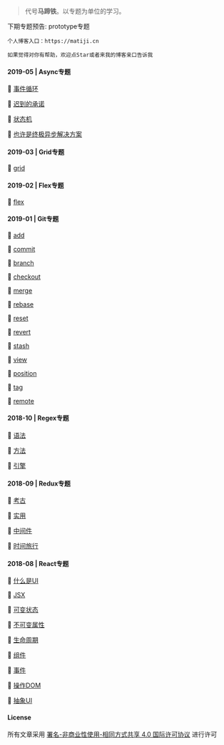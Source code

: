 > 代号**马蹄铁**。以专题为单位的学习。

下期专题预告: prototype专题

```
个人博客入口：https://matiji.cn

如果觉得对你有帮助，欢迎点Star或者来我的博客亲口告诉我
```

#### 2019-05 | Async专题

🍧 [事件循环](https://github.com/veedrin/horseshoe/blob/master/async/事件循环.md)

🍧 [迟到的承诺](https://github.com/veedrin/horseshoe/blob/master/async/迟到的承诺.md)

🍧 [状态机](https://github.com/veedrin/horseshoe/blob/master/async/状态机.md)

🍧 [也许是终极异步解决方案](https://github.com/veedrin/horseshoe/blob/master/async/也许是终极异步解决方案.md)

#### 2019-03 | Grid专题

🍧 [grid](https://github.com/veedrin/horseshoe/blob/master/grid/grid.md)

#### 2019-02 | Flex专题

🍧 [flex](https://github.com/veedrin/horseshoe/blob/master/flex/flex.md)

#### 2019-01 | Git专题

🍧 [add](https://github.com/veedrin/horseshoe/blob/master/git/add.md)

🍧 [commit](https://github.com/veedrin/horseshoe/blob/master/git/commit.md)

🍧 [branch](https://github.com/veedrin/horseshoe/blob/master/git/branch.md)

🍧 [checkout](https://github.com/veedrin/horseshoe/blob/master/git/checkout.md)

🍧 [merge](https://github.com/veedrin/horseshoe/blob/master/git/merge.md)

🍧 [rebase](https://github.com/veedrin/horseshoe/blob/master/git/rebase.md)

🍧 [reset](https://github.com/veedrin/horseshoe/blob/master/git/reset.md)

🍧 [revert](https://github.com/veedrin/horseshoe/blob/master/git/revert.md)

🍧 [stash](https://github.com/veedrin/horseshoe/blob/master/git/stash.md)

🍧 [view](https://github.com/veedrin/horseshoe/blob/master/git/view.md)

🍧 [position](https://github.com/veedrin/horseshoe/blob/master/git/position.md)

🍧 [tag](https://github.com/veedrin/horseshoe/blob/master/git/tag.md)

🍧 [remote](https://github.com/veedrin/horseshoe/blob/master/git/remote.md)

#### 2018-10 | Regex专题

🍧 [语法](https://github.com/veedrin/horseshoe/blob/master/regex/语法.md)

🍧 [方法](https://github.com/veedrin/horseshoe/blob/master/regex/方法.md)

🍧 [引擎](https://github.com/veedrin/horseshoe/blob/master/regex/引擎.md)

#### 2018-09 | Redux专题

🍧 [考古](https://github.com/veedrin/horseshoe/blob/master/redux/考古.md)

🍧 [实用](https://github.com/veedrin/horseshoe/blob/master/redux/实用.md)

🍧 [中间件](https://github.com/veedrin/horseshoe/blob/master/redux/中间件.md)

🍧 [时间旅行](https://github.com/veedrin/horseshoe/blob/master/redux/时间旅行.md)

#### 2018-08 | React专题

🍧 [什么是UI](https://github.com/veedrin/horseshoe/blob/master/react/什么是UI.md)

🍧 [JSX](https://github.com/veedrin/horseshoe/blob/master/react/JSX.md)

🍧 [可变状态](https://github.com/veedrin/horseshoe/blob/master/react/可变状态.md)

🍧 [不可变属性](https://github.com/veedrin/horseshoe/blob/master/react/不可变属性.md)

🍧 [生命周期](https://github.com/veedrin/horseshoe/blob/master/react/生命周期.md)

🍧 [组件](https://github.com/veedrin/horseshoe/blob/master/react/组件.md)

🍧 [事件](https://github.com/veedrin/horseshoe/blob/master/react/事件.md)

🍧 [操作DOM](https://github.com/veedrin/horseshoe/blob/master/react/操作DOM.md)

🍧 [抽象UI](https://github.com/veedrin/horseshoe/blob/master/react/抽象UI.md)

#### License

所有文章采用 [署名-非商业性使用-相同方式共享 4.0 国际许可协议](https://creativecommons.org/licenses/by/4.0/) 进行许可
